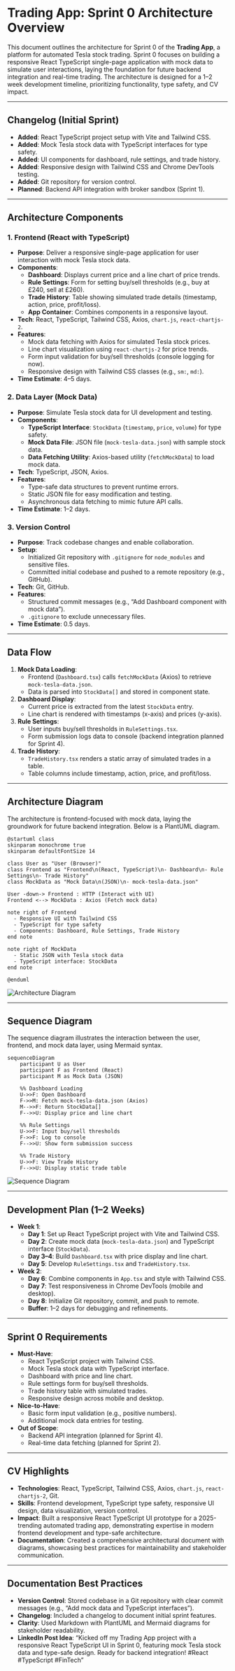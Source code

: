 # Trading App: Sprint 0 Architecture Overview

This document outlines the architecture for Sprint 0 of the **Trading App**, a platform for automated Tesla stock trading. Sprint 0 focuses on building a responsive React TypeScript single-page application with mock data to simulate user interactions, laying the foundation for future backend integration and real-time trading. The architecture is designed for a 1–2 week development timeline, prioritizing functionality, type safety, and CV impact.

---

## Changelog (Initial Sprint)

- **Added**: React TypeScript project setup with Vite and Tailwind CSS.
- **Added**: Mock Tesla stock data with TypeScript interfaces for type safety.
- **Added**: UI components for dashboard, rule settings, and trade history.
- **Added**: Responsive design with Tailwind CSS and Chrome DevTools testing.
- **Added**: Git repository for version control.
- **Planned**: Backend API integration with broker sandbox (Sprint 1).

---

## Architecture Components

### 1. Frontend (React with TypeScript)

- **Purpose**: Deliver a responsive single-page application for user interaction with mock Tesla stock data.
- **Components**:
  - **Dashboard**: Displays current price and a line chart of price trends.
  - **Rule Settings**: Form for setting buy/sell thresholds (e.g., buy at £240, sell at £260).
  - **Trade History**: Table showing simulated trade details (timestamp, action, price, profit/loss).
  - **App Container**: Combines components in a responsive layout.
- **Tech**: React, TypeScript, Tailwind CSS, Axios, `chart.js`, `react-chartjs-2`.
- **Features**:
  - Mock data fetching with Axios for simulated Tesla stock prices.
  - Line chart visualization using `react-chartjs-2` for price trends.
  - Form input validation for buy/sell thresholds (console logging for now).
  - Responsive design with Tailwind CSS classes (e.g., `sm:`, `md:`).
- **Time Estimate**: 4–5 days.

### 2. Data Layer (Mock Data)

- **Purpose**: Simulate Tesla stock data for UI development and testing.
- **Components**:
  - **TypeScript Interface**: `StockData` (`timestamp`, `price`, `volume`) for type safety.
  - **Mock Data File**: JSON file (`mock-tesla-data.json`) with sample stock data.
  - **Data Fetching Utility**: Axios-based utility (`fetchMockData`) to load mock data.
- **Tech**: TypeScript, JSON, Axios.
- **Features**:
  - Type-safe data structures to prevent runtime errors.
  - Static JSON file for easy modification and testing.
  - Asynchronous data fetching to mimic future API calls.
- **Time Estimate**: 1–2 days.

### 3. Version Control

- **Purpose**: Track codebase changes and enable collaboration.
- **Setup**:
  - Initialized Git repository with `.gitignore` for `node_modules` and sensitive files.
  - Committed initial codebase and pushed to a remote repository (e.g., GitHub).
- **Tech**: Git, GitHub.
- **Features**:
  - Structured commit messages (e.g., “Add Dashboard component with mock data”).
  - `.gitignore` to exclude unnecessary files.
- **Time Estimate**: 0.5 days.

---

## Data Flow

1. **Mock Data Loading**:
   - Frontend (`Dashboard.tsx`) calls `fetchMockData` (Axios) to retrieve `mock-tesla-data.json`.
   - Data is parsed into `StockData[]` and stored in component state.
2. **Dashboard Display**:
   - Current price is extracted from the latest `StockData` entry.
   - Line chart is rendered with timestamps (x-axis) and prices (y-axis).
3. **Rule Settings**:
   - User inputs buy/sell thresholds in `RuleSettings.tsx`.
   - Form submission logs data to console (backend integration planned for Sprint 4).
4. **Trade History**:
   - `TradeHistory.tsx` renders a static array of simulated trades in a table.
   - Table columns include timestamp, action, price, and profit/loss.

---

## Architecture Diagram

The architecture is frontend-focused with mock data, laying the groundwork for future backend integration. Below is a PlantUML diagram.

```
@startuml class
skinparam monochrome true
skinparam defaultFontSize 14

class User as "User (Browser)"
class Frontend as "Frontend\n(React, TypeScript)\n- Dashboard\n- Rule Settings\n- Trade History"
class MockData as "Mock Data\n(JSON)\n- mock-tesla-data.json"

User -down-> Frontend : HTTP (Interact with UI)
Frontend <--> MockData : Axios (Fetch mock data)

note right of Frontend
  - Responsive UI with Tailwind CSS
  - TypeScript for type safety
  - Components: Dashboard, Rule Settings, Trade History
end note

note right of MockData
  - Static JSON with Tesla stock data
  - TypeScript interface: StockData
end note

@enduml
```

![Architecture Diagram](https://kroki.io/plantuml/svg/eNpdUk1vwjAMvedXWJxAopMm7VRNExsIwaR9iJYbF691aUaboMSMsV8_JwM6uPnF9nvPTxl5Rse7toGiQe-V32izRYcttNbYona2JWC3o3-dkircNTy1hjP9Q3B7p1TchqUnB-ihF4v-k7N7KQa9Y3vqZIVMGUdOYGX6C8KCh5AftpQVTm95sDIJTNDXHxZdGcBi1xBkxKzN2oeH3GFJMNOerTucBF5ssZkgYxQIAAIShefs7TWStvKYMPkGk1JaN5_emp5S0W9S2r1JHjqbKczy_B36c4FOLMJecw3L-UCdR-4TWTjLpvD4ra2H_pS4qKMYBJmBUsYygdPrmsFWZwkFILeR31rj9RcJ959GjrrZa-EfZ1mc6bKByjpggeCxIj7E9ti2QkGGfdrlNrxMbXiZmQr2g6trb6drInHGyLqAkN_RWcgOhOF42rU7HbKqsKBUdk9MndRISvlt6hdpcdb_)

---

## Sequence Diagram

The sequence diagram illustrates the interaction between the user, frontend, and mock data layer, using Mermaid syntax.

```mermaid
sequenceDiagram
    participant U as User
    participant F as Frontend (React)
    participant M as Mock Data (JSON)

    %% Dashboard Loading
    U->>F: Open Dashboard
    F->>M: Fetch mock-tesla-data.json (Axios)
    M-->>F: Return StockData[]
    F-->>U: Display price and line chart

    %% Rule Settings
    U->>F: Input buy/sell thresholds
    F->>F: Log to console
    F-->>U: Show form submission success

    %% Trade History
    U->>F: View Trade History
    F-->>U: Display static trade table
```

![Sequence Diagram](https://kroki.io/mermaid/svg/eNptkT1PwzAQhvf-ilsqtUNg71AJqYoANVRqCAtiuDhHYnB8wXdW6b_HTVEpFI9-Xr8fstBHJG9oZbEN2E8gnQGDWmMH9AoVoEAlFC5IfiB5YK_kG5htCY3OL1TFQVWweYcVKsLsvtw8zCejbDpNd9LVjKGBNWNjfTuCKlsu8wVsBvI_ipHkiRQLyElNB31yzZTEYdYk76s3YQ-zm0_LcuxRZEejLWkMHkpNDw4tnl--zRKuFrCyMjjcwxCsIcA0xllPYLo049R0Gx1BSaqppJy3vPNDVKjj_lrIOdAukHTsGjkVTqI1t6AMhr2wo1_pZcc7eOXQg8S6tyI2rZBoDImc0h8DNgS3VpTD_jz9ydLuH_p3miimHwEdhYq1oy_7RpqM)

---

## Development Plan (1–2 Weeks)

- **Week 1**:
  - **Day 1**: Set up React TypeScript project with Vite and Tailwind CSS.
  - **Day 2**: Create mock data (`mock-tesla-data.json`) and TypeScript interface (`StockData`).
  - **Day 3–4**: Build `Dashboard.tsx` with price display and line chart.
  - **Day 5**: Develop `RuleSettings.tsx` and `TradeHistory.tsx`.
- **Week 2**:
  - **Day 6**: Combine components in `App.tsx` and style with Tailwind CSS.
  - **Day 7**: Test responsiveness in Chrome DevTools (mobile and desktop).
  - **Day 8**: Initialize Git repository, commit, and push to remote.
  - **Buffer**: 1–2 days for debugging and refinements.

---

## Sprint 0 Requirements

- **Must-Have**:
  - React TypeScript project with Tailwind CSS.
  - Mock Tesla stock data with TypeScript interface.
  - Dashboard with price and line chart.
  - Rule settings form for buy/sell thresholds.
  - Trade history table with simulated trades.
  - Responsive design across mobile and desktop.
- **Nice-to-Have**:
  - Basic form input validation (e.g., positive numbers).
  - Additional mock data entries for testing.
- **Out of Scope**:
  - Backend API integration (planned for Sprint 4).
  - Real-time data fetching (planned for Sprint 2).

---

## CV Highlights

- **Technologies**: React, TypeScript, Tailwind CSS, Axios, `chart.js`, `react-chartjs-2`, Git.
- **Skills**: Frontend development, TypeScript type safety, responsive UI design, data visualization, version control.
- **Impact**: Built a responsive React TypeScript UI prototype for a 2025-trending automated trading app, demonstrating expertise in modern frontend development and type-safe architecture.
- **Documentation**: Created a comprehensive architectural document with diagrams, showcasing best practices for maintainability and stakeholder communication.

---

## Documentation Best Practices

- **Version Control**: Stored codebase in a Git repository with clear commit messages (e.g., “Add mock data and TypeScript interfaces”).
- **Changelog**: Included a changelog to document initial sprint features.
- **Clarity**: Used Markdown with PlantUML and Mermaid diagrams for stakeholder readability.
- **LinkedIn Post Idea**: “Kicked off my Trading App project with a responsive React TypeScript UI in Sprint 0, featuring mock Tesla stock data and type-safe design. Ready for backend integration! #React #TypeScript #FinTech”
